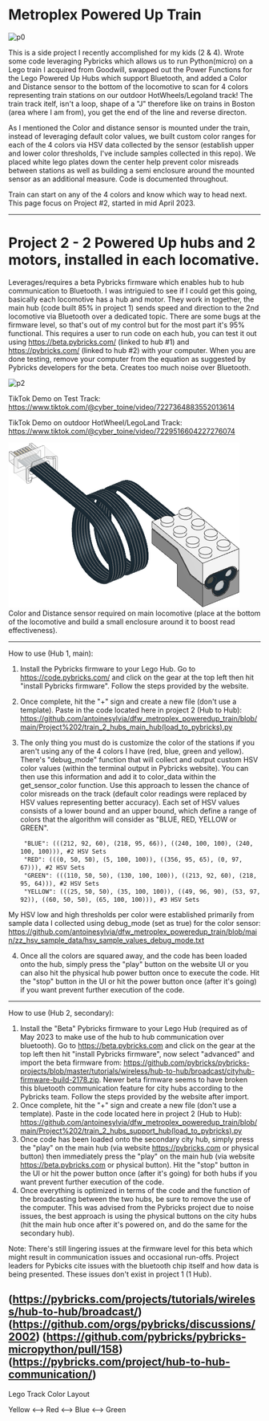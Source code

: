 # Metroplex Powered Up Train

![p0](https://github.com/antoinesylvia/dfw_metroplex_poweredup_train/blob/8380397289f0077545aec01b9a945f6d8fc9f5ff/zz_train_demo/outdoor_test.gif)

This is a side project I recently accomplished for my kids (2 & 4). Wrote some code leveraging Pybricks which allows us to run Python(micro) on a Lego train I acquired from Goodwill, swapped out the Power Functions for the Lego Powered Up Hubs which support Bluetooth, and added a Color and Distance sensor to the bottom of the locomotive to scan for 4 colors representing train stations on our outdoor HotWheels/Legoland track! The train track itelf, isn't a loop, shape of a "J" therefore like on trains in Boston (area where I am from), you get the end of the line and reverse directon.

As I mentioned the Color and distance sensor is mounted under the train, instead of leveraging default color values, we built custom color ranges for each of the 4 colors via HSV data collected by the sensor (establish upper and lower color thresholds, I've include samples collected in this repo). We placed white lego plates down the center help prevent color misreads between stations as well as building a semi enclosure around the mounted sensor as an additional measure. Code is documented throughout. 

Train can start on any of the 4 colors and know which way to head next. This page focus on Project #2, started in mid April 2023. 

-----------
# Project 2 - 2 Powered Up hubs and 2 motors, installed in each locomative.

Leverages/requires a beta Pybricks firmware which enables hub to hub communication to Bluetooth. I was intriguied to see if I could get this going, basically each locomotive has a hub and motor. They work in together, the main hub (code built 85% in project 1) sends speed and direction to the 2nd locomotive via Bluetooth over a dedicated topic. There are some bugs at the firmware level, so that's out of my control but for the most part it's 95% functional. This requires a user to run code on each hub, you can test it out using https://beta.pybricks.com/ (linked to hub #1) and https://pybricks.com/ (linked to hub #2) with your computer. When you are done testing, remove your computer from the equation as suggested by Pybricks developers for the beta. Creates too much noise over Bluetooth.

![p2](https://github.com/antoinesylvia/dfw_metroplex_poweredup_train/blob/8380397289f0077545aec01b9a945f6d8fc9f5ff/zz_train_demo/project2.gif)

TikTok Demo on Test Track: https://www.tiktok.com/@cyber_toine/video/7227364883552013614

TikTok Demo on outdoor HotWheel/LegoLand Track: https://www.tiktok.com/@cyber_toine/video/7229516604227276074

![p7](https://github.com/antoinesylvia/dfw_metroplex_poweredup_train/blob/e925099dfa361e17136ee8cde5be219d2045f652/Project%201/colordistance.png)
<br>
Color and Distance sensor required on main locomotive (place at the bottom of the locomotive and build a small enclosure around it to boost read effectiveness).

-----------
How to use (Hub 1, main):

1. Install the Pybricks firmware to your Lego Hub. Go to https://code.pybricks.com/ and click on the gear at the top left then hit "install Pybricks firmware". Follow the steps provided by the website.
2. Once complete, hit the "+" sign and create a new file (don't use a template). Paste in the code located here in project 2 (Hub to Hub): https://github.com/antoinesylvia/dfw_metroplex_poweredup_train/blob/main/Project%202/train_2_hubs_main_hub(load_to_pybricks).py
3. The only thing you must do is customize the color of the stations if you aren't using any of the 4 colors I have (red, blue, green and yellow). There's "debug_mode" function that will collect and output custom HSV color values (within the terminal output in Pybricks website). You can then use this information and add it to color_data within the get_sensor_color function. Use this approach to lessen the chance of color misreads on the track (default color readings were replaced by HSV values representing better accuracy).  Each set of HSV values consists of a lower bound and an upper bound, which define a range of colors that the algorithm will consider as "BLUE, RED, YELLOW or GREEN". 

        "BLUE": (((212, 92, 60), (218, 95, 66)), ((240, 100, 100), (240, 100, 100))), #2 HSV Sets
        "RED": (((0, 50, 50), (5, 100, 100)), ((356, 95, 65), (0, 97, 67))), #2 HSV Sets
        "GREEN": (((110, 50, 50), (130, 100, 100)), ((213, 92, 60), (218, 95, 64))), #2 HSV Sets
        "YELLOW": (((25, 50, 50), (35, 100, 100)), ((49, 96, 90), (53, 97, 92)), ((60, 50, 50), (65, 100, 100))), #3 HSV Sets
    
My HSV low and high thresholds per color were established primarily from sample data I collected using debug_mode (set as true) for the color sensor: https://github.com/antoinesylvia/dfw_metroplex_poweredup_train/blob/main/zz_hsv_sample_data/hsv_sample_values_debug_mode.txt

4. Once all the colors are squared away, and the code has been loaded onto the hub, simply press the "play" button on the website UI or you can also hit the physical hub power button once to execute the code. Hit the "stop" button in the UI or hit the power button once (after it's going) if you want prevent further execution of the code.
--------------

How to use (Hub 2, secondary):

1. Install the "Beta" Pybricks firmware to your Lego Hub (required as of May 2023 to make use of the hub to hub communication over bluetooth). Go to https://beta.pybricks.com and click on the gear at the top left then hit "install Pybricks firmware", now select "advanced" and import the beta firmware from: https://github.com/pybricks/pybricks-projects/blob/master/tutorials/wireless/hub-to-hub/broadcast/cityhub-firmware-build-2178.zip. Newer beta firmware seems to have broken this bluetooth communication feature for city hubs according to the Pybricks team. Follow the steps provided by the website after import.
2. Once complete, hit the "+" sign and create a new file (don't use a template). Paste in the code located here in project 2 (Hub to Hub): https://github.com/antoinesylvia/dfw_metroplex_poweredup_train/blob/main/Project%202/train_2_hubs_support_hub(load_to_pybricks).py
3. Once code has been loaded onto the secondary city hub, simply press the "play" on the main hub (via website https://pybricks.com or physical button) then immediately press the "play" on the main hub (via website https://beta.pybricks.com or physical button). Hit the "stop" button in the UI or hit the power button once (after it's going) for both hubs if you want prevent further execution of the code.
4. Once everything is optimized in terms of the code and the function of the broadcasting between the two hubs, be sure to remove the use of the computer. This was advised from the Pybricks project due to noise issues, the best approach is using the physical buttons on the city hubs (hit the main hub once after it's powered on, and do the same for the secondary hub).

Note: There's still lingering issues at the firmware level for this beta which might result in communication issues and occasional run-offs. Project leaders for Pybicks cite issues with the bluetooth chip itself and how data is being presented. These issues don't exist in project 1 (1 Hub). 

(https://pybricks.com/projects/tutorials/wireless/hub-to-hub/broadcast/)
(https://github.com/orgs/pybricks/discussions/2002)
(https://github.com/pybricks/pybricks-micropython/pull/158)
(https://pybricks.com/project/hub-to-hub-communication/)
--------------

Lego Track Color Layout 

Yellow <--> Red <--> Blue <--> Green
